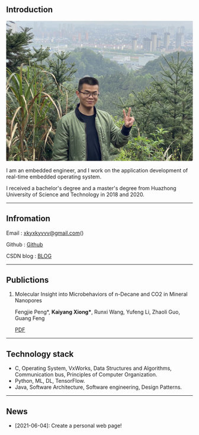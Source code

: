 ## Introduction

![](./pictures/me.jpg)

I am an embedded engineer, and I work on the application development of real-time embedded operating system. 

I received a bachelor's degree and a master's degree from Huazhong University of Science and Technology in 2018 and 2020.

______

## Infromation

Email : xkyxkyvvv@gmail.com()

Github : [Github](https://github.com/xkyvvv)

CSDN blog : [BLOG](https://blog.csdn.net/qq_41854911)

_______

## Publictions

1. Molecular Insight into Microbehaviors of n-Decane and CO2 in Mineral Nanopores

   Fengjie Peng*, **Kaiyang Xiong\***, Runxi Wang, Yufeng Li, Zhaoli Guo, Guang Feng

   [PDF](https://sci-hub.se/10.1021/acs.energyfuels.9b04125)

-------

## Technology stack

* C, Operating System, VxWorks, Data Structures and Algorithms, Communication bus, Principles of Computer Organization.
* Python, ML, DL, TensorFlow.
* Java, Software Architecture, Software engineering, Design Patterns.

______

## News

* [2021-06-04]: Create a personal web page!